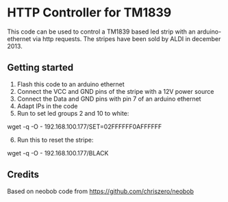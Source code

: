 # HTTP Controller for TM1839 #

This code can be used to control a TM1839 based led strip with an arduino-ethernet via http requests.
The stripes have been sold by ALDI in december 2013.


## Getting started ##
1. Flash this code to an arduino ethernet
2. Connect the VCC and GND pins of the stripe with a 12V power source
3. Connect the Data and GND pins with pin 7 of an arduino ethernet
4. Adapt IPs in the code
5. Run to set led groups 2 and 10 to white:

  wget -q -O - 192.168.100.177/SET=02FFFFFF0AFFFFFF

6. Run this to reset the stripe:

  wget -q -O - 192.168.100.177/BLACK 

## Credits ##
Based on neobob code from https://github.com/chriszero/neobob
